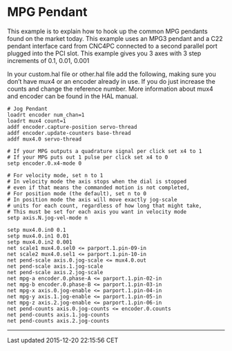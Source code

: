 MPG Pendant
===========

This example is to explain how to hook up the common MPG pendants found on the market today. This example uses an MPG3 pendant and a C22 pendant interface card from CNC4PC connected to a second parallel port plugged into the PCI slot. This example gives you 3 axes with 3 step increments of 0.1, 0.01, 0.001

In your custom.hal file or other.hal file add the following, making sure you don’t have mux4 or an encoder already in use. If you do just increase the counts and change the reference number. More information about mux4 and encoder can be found in the HAL manual.

    # Jog Pendant
    loadrt encoder num_chan=1
    loadrt mux4 count=1
    addf encoder.capture-position servo-thread
    addf encoder.update-counters base-thread
    addf mux4.0 servo-thread

    # If your MPG outputs a quadrature signal per click set x4 to 1
    # If your MPG puts out 1 pulse per click set x4 to 0
    setp encoder.0.x4-mode 0

    # For velocity mode, set n to 1
    # In velocity mode the axis stops when the dial is stopped
    # even if that means the commanded motion is not completed,
    # For position mode (the default), set n to 0
    # In position mode the axis will move exactly jog-scale
    # units for each count, regardless of how long that might take,
    # This must be set for each axis you want in velocity mode
    setp axis.N.jog-vel-mode n

    setp mux4.0.in0 0.1
    setp mux4.0.in1 0.01
    setp mux4.0.in2 0.001
    net scale1 mux4.0.sel0 <= parport.1.pin-09-in
    net scale2 mux4.0.sel1 <= parport.1.pin-10-in
    net pend-scale axis.0.jog-scale <= mux4.0.out
    net pend-scale axis.1.jog-scale
    net pend-scale axis.2.jog-scale
    net mpg-a encoder.0.phase-A <= parport.1.pin-02-in
    net mpg-b encoder.0.phase-B <= parport.1.pin-03-in
    net mpg-x axis.0.jog-enable <= parport.1.pin-04-in
    net mpg-y axis.1.jog-enable <= parport.1.pin-05-in
    net mpg-z axis.2.jog-enable <= parport.1.pin-06-in
    net pend-counts axis.0.jog-counts <= encoder.0.counts
    net pend-counts axis.1.jog-counts
    net pend-counts axis.2.jog-counts

------------------------------------------------------------------------

Last updated 2015-12-20 22:15:56 CET


